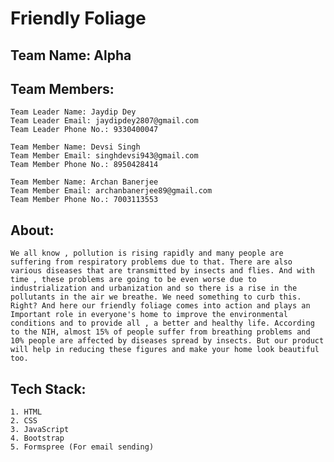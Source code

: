 
# Friendly Foliage

## Team Name: Alpha

## Team Members:
    Team Leader Name: Jaydip Dey
    Team Leader Email: jaydipdey2807@gmail.com
    Team Leader Phone No.: 9330400047

    Team Member Name: Devsi Singh
    Team Member Email: singhdevsi943@gmail.com
    Team Member Phone No.: 8950428414

    Team Member Name: Archan Banerjee
    Team Member Email: archanbanerjee89@gmail.com
    Team Member Phone No.: 7003113553

## About:
    We all know , pollution is rising rapidly and many people are suffering from respiratory problems due to that. There are also various diseases that are transmitted by insects and flies. And with time , these problems are going to be even worse due to industrialization and urbanization and so there is a rise in the pollutants in the air we breathe. We need something to curb this. Right? And here our friendly foliage comes into action and plays an Important role in everyone's home to improve the environmental conditions and to provide all , a better and healthy life. According to the NIH, almost 15% of people suffer from breathing problems and 10% people are affected by diseases spread by insects. But our product will help in reducing these figures and make your home look beautiful too.

## Tech Stack:
    1. HTML
    2. CSS
    3. JavaScript
    4. Bootstrap
    5. Formspree (For email sending)

